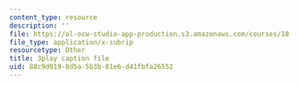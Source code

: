 ```yaml
---
content_type: resource
description: ''
file: https://ol-ocw-studio-app-production.s3.amazonaws.com/courses/18-06sc-linear-algebra-fall-2011/88c9d0198d5a5b3b81e6d41fbfa26552_cdZnhQjJu4I.vtt
file_type: application/x-subrip
resourcetype: Other
title: 3play caption file
uid: 88c9d019-8d5a-5b3b-81e6-d41fbfa26552
---
```

